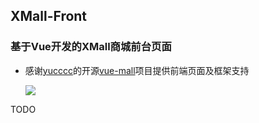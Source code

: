 ## XMall-Front
### 基于Vue开发的XMall商城前台页面
- 感谢[yucccc](https://github.com/yucccc)的开源[vue-mall](https://github.com/yucccc/vue-mall)项目提供前端页面及框架支持
    
    ![](https://github.com/Exrick/Exrick/blob/master/pics/XMall-Front/QQ%E6%88%AA%E5%9B%BE20170914182008.png)
    
TODO